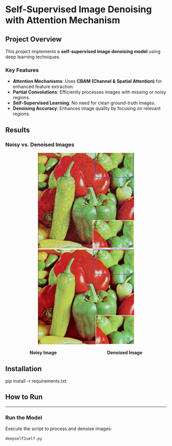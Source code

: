 # **Self-Supervised Image Denoising with Attention Mechanism**

## **Project Overview**
This project implements a **self-supervised image denoising model** using deep learning techniques.

### **Key Features**
- **Attention Mechanisms**: Uses **CBAM (Channel & Spatial Attention)** for enhanced feature extraction.
- **Partial Convolutions**: Efficiently processes images with missing or noisy regions.
- **Self-Supervised Learning**: No need for clean ground-truth images.
- **Denoising Accuracy**: Enhances image quality by focusing on relevant regions.
## **Results**

### **Noisy vs. Denoised Images**
<p align="center">
  <img src="Images/Noisy.png" alt="Noisy Image" width="300"/>
  <img src="Images/Denoised.png" alt="Denoised Image" width="300"/>
</p>
<p align="center">
  <b>Noisy Image</b> &nbsp;&nbsp;&nbsp;&nbsp;&nbsp;&nbsp;&nbsp;&nbsp;&nbsp;&nbsp;&nbsp;&nbsp;&nbsp;&nbsp;&nbsp;&nbsp;&nbsp;&nbsp;&nbsp;&nbsp;&nbsp;&nbsp;&nbsp;&nbsp;&nbsp;&nbsp;&nbsp;&nbsp;&nbsp;&nbsp;&nbsp;&nbsp;&nbsp;&nbsp;&nbsp;&nbsp;&nbsp;&nbsp;
  <b>Denoised Image</b>
</p>

## **Installation**
pip install -r requirements.txt
## **How to Run**
---

### **Run the Model**
Execute the script to process and denoise images:
```sh
deepself2self.py


